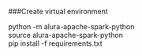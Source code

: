 ###Create virtual environment 

python -m alura-apache-spark-python\
source alura-apache-spark-python\
pip install -f requirements.txt
